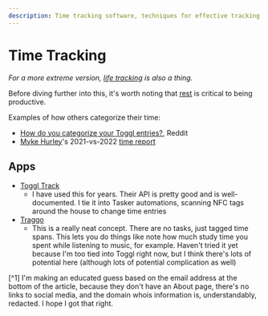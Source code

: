 ```yaml
---
description: Time tracking software, techniques for effective tracking.
---
```


# Time Tracking

_For a more extreme version, [life tracking](/productivity/life-tracking.md) is
also a thing._

Before diving further into this, it's worth noting that
[rest](/productivity/breaks.md) is critical to being productive.

Examples of how others categorize their time:

- [How do you categorize your Toggl entries?](https://www.reddit.com/r/Cortex/comments/gmjx0k/how_do_you_categorize_your_toggl_entries/),
  Reddit
- [Myke Hurley](https://myke.social/@imyke)'s 2021-vs-2022
  [time report](https://relayfm.s3.amazonaws.com/assets/Cortex/Episode%20138/Myke%27s%20Time%20Tracking%20Comparison%20%28Fixed%20Alignment%29.png)

## Apps

- [Toggl Track](https://track.toggl.com)
  - I have used this for years. Their API is pretty good and is well-documented.
    I tie it into Tasker automations, scanning NFC tags around the house to
    change time entries
- [Traggo](https://traggo.net/)
  - This is a really neat concept. There are no tasks, just tagged time spans.
    This lets you do things like note how much study time you spent while
    listening to music, for example. Haven't tried it yet because I'm too tied
    into Toggl right now, but I think there's lots of potential here (although
    lots of potential complication as well)

[^1] I'm making an educated guess based on the email address at the bottom of
the article, because they don't have an About page, there's no links to social
media, and the domain whois information is, understandably, redacted. I hope I
got that right.
